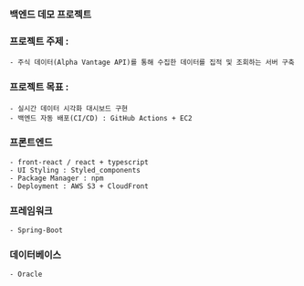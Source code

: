 ### 백엔드 데모 프로젝트

### 프로젝트 주제 :
    - 주식 데이터(Alpha Vantage API)를 통해 수집한 데이터를 집적 및 조회하는 서버 구축

### 프로젝트 목표 :
    - 실시간 데이터 시각화 대시보드 구현
    - 백엔드 자동 배포(CI/CD) : GitHub Actions + EC2

### 프론트엔드
    - front-react / react + typescript
    - UI Styling : Styled_components
    - Package Manager : npm
    - Deployment : AWS S3 + CloudFront

### 프레임워크
    - Spring-Boot

### 데이터베이스
    - Oracle
